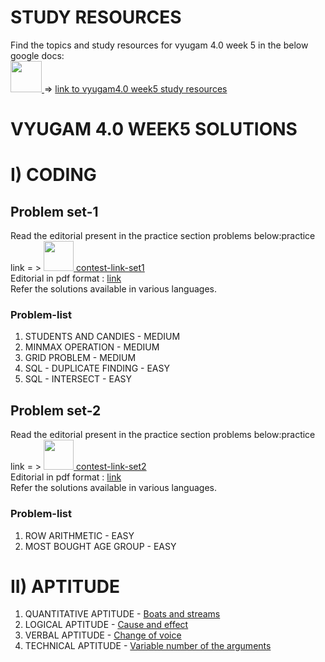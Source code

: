 # STUDY RESOURCES

Find the topics and study resources for vyugam 4.0 week 5 in the below google docs: <br> 
<a href="https://docs.google.com/document/d/1cXyKJtGKdDmwfKrr_R2d-4zmJzJpjas5XDNcwJTaQsg/edit?usp=sharing">
  <img src="https://www.pinclipart.com/picdir/middle/523-5238864_book-cover-outline-clip-art-src-data-transparent.png" width="50"> 
</a>  => 
[link to vyugam4.0 week5 study resources](https://docs.google.com/document/d/1cXyKJtGKdDmwfKrr_R2d-4zmJzJpjas5XDNcwJTaQsg/edit?usp=sharing)

# VYUGAM 4.0 WEEK5 SOLUTIONS

# I) CODING

## Problem set-1
Read the editorial present in the practice section problems below:practice link = >
<a href="https://assessment.hackerearth.com/challenges/college/cit-vyugam-40-week-5-coding-2022-batch-2/ ">
  <img src="https://cutshort.io/horizontal-og-image?img=https://cdn.cutshort.io/public/companies/57317456399e504f321f7f5d/hackerearth-logo" width="48"> 
</a>
[contest-link-set1](https://assessment.hackerearth.com/challenges/college/cit-vyugam-40-week-5-coding-2022-batch-2/)
<br>
Editorial in pdf format : [link](https://drive.google.com/file/d/1-rd2pqPbAiBSLJT0Se22dJO_VS_oXWwH/view?usp=sharing)
<br>
Refer the solutions available in various languages.
<br>

### Problem-list

1. STUDENTS AND CANDIES - MEDIUM
2. MINMAX OPERATION - MEDIUM
3. GRID PROBLEM - MEDIUM
4. SQL - DUPLICATE FINDING - EASY
5. SQL - INTERSECT - EASY

## Problem set-2
Read the editorial present in the practice section problems below:practice link = >
<a href="https://assessment.hackerearth.com/challenges/college/cit-vyugam-40-week-5-coding2022-batch/">
  <img src="https://cutshort.io/horizontal-og-image?img=https://cdn.cutshort.io/public/companies/57317456399e504f321f7f5d/hackerearth-logo" width="48"> 
</a>
[contest-link-set2](https://assessment.hackerearth.com/challenges/college/cit-vyugam-40-week-5-coding2022-batch/)
<br>
Editorial in pdf format : [link](https://drive.google.com/file/d/1KfSP12b0cgMdvZeBymPvUNbu9imfHaMF/view?usp=sharing)
<br>
Refer the solutions available in various languages.
<br>

### Problem-list

1. ROW ARITHMETIC - EASY
2. MOST BOUGHT AGE GROUP - EASY

# II) APTITUDE

1. QUANTITATIVE APTITUDE - [Boats and streams](https://drive.google.com/file/d/1c16l-cFAkij-ehTf4gvnEhpwf4dsipjh/view?usp=sharing)
2. LOGICAL APTITUDE - [Cause and effect](https://drive.google.com/file/d/1LjCBBmV9PCbvPTMY6EYakOxtSe317nqt/view?usp=sharing)
3. VERBAL APTITUDE - [Change of voice](https://drive.google.com/file/d/1WlDq1keIEO8hrRsmpBtIwzq3tmEZ0YtC/view?usp=sharing)
4. TECHNICAL APTITUDE - [Variable number of the arguments](https://drive.google.com/file/d/1APnjbu5O4J8dj-Kpu46Z14Qj8Y0fzjom/view?usp=sharing)


